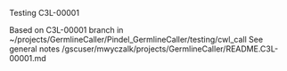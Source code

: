 Testing C3L-00001

Based on C3L-00001 branch in ~/projects/GermlineCaller/Pindel_GermlineCaller/testing/cwl_call
See general notes /gscuser/mwyczalk/projects/GermlineCaller/README.C3L-00001.md

